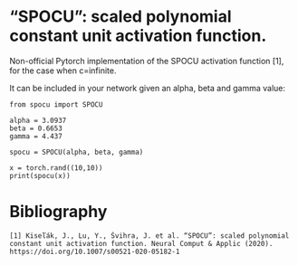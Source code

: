 # “SPOCU”: scaled polynomial constant unit activation function.


Non-official Pytorch implementation of the SPOCU activation function [1], for the case when
c=infinite.

It can be included in your network given an alpha, beta and gamma value:

```
from spocu import SPOCU

alpha = 3.0937
beta = 0.6653
gamma = 4.437

spocu = SPOCU(alpha, beta, gamma)

x = torch.rand((10,10))
print(spocu(x))

```



# Bibliography

```
[1] Kiseľák, J., Lu, Y., Švihra, J. et al. “SPOCU”: scaled polynomial constant unit activation function. Neural Comput & Applic (2020). https://doi.org/10.1007/s00521-020-05182-1
```


